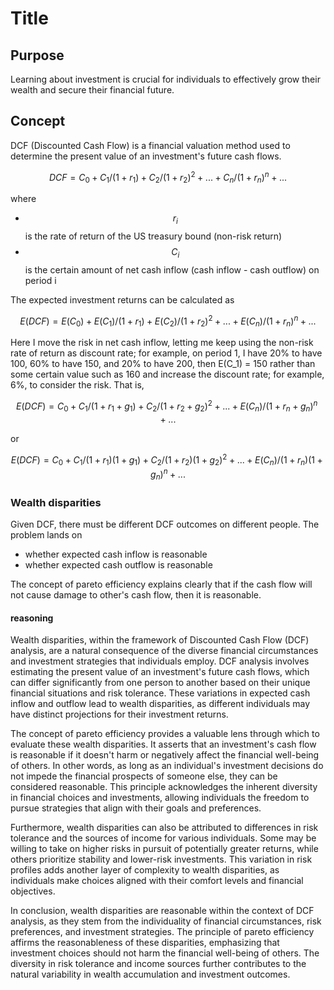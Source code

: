 # Title

## Purpose

Learning about investment is crucial for individuals to effectively grow their wealth and secure their financial future.

## Concept

DCF (Discounted Cash Flow) is a financial valuation method used to determine the present value of an investment's future cash flows.

$$DCF = C_0 + C_1/(1+r_1) + C_2/(1+r_2)^2 + ... + C_n/(1+r_n)^n + ...$$

where

* $$r_i$$ is the rate of return of the US treasury bound (non-risk return)
* $$C_i$$ is the certain amount of net cash inflow (cash inflow - cash outflow) on period i

The expected investment returns can be calculated as

$$E(DCF) = E(C_0) + E(C_1)/(1+r_1) + E(C_2)/(1+r_2)^2 + ... + E(C_n)/(1+r_n)^n + ...$$

Here I move the risk in net cash inflow, letting me keep using the non-risk rate of return as discount rate; for example, on period 1, I have 20% to have 100, 60% to have 150, and 20% to have 200, then E(C_1) = 150 rather than some certain value such as 160 and increase the discount rate; for example, 6%, to consider the risk. That is,

$$E(DCF) = C_0 + C_1/(1+r_1+g_1) + C_2/(1+r_2+g_2)^2 + ... + E(C_n)/(1+r_n+g_n)^n + ...$$

or

$$E(DCF) = C_0 + C_1/(1+r_1)(1+g_1) + C_2/(1+r_2)(1+g_2)^2 + ... + E(C_n)/(1+r_n)(1+g_n)^n + ...$$

### Wealth disparities

Given DCF, there must be different DCF outcomes on different people. The problem lands on

* whether expected cash inflow is reasonable
* whether expected cash outflow is reasonable

The concept of pareto efficiency explains clearly that if the cash flow will not cause damage to other's cash flow, then it is reasonable.

#### reasoning

Wealth disparities, within the framework of Discounted Cash Flow (DCF) analysis, are a natural consequence of the diverse financial circumstances and investment strategies that individuals employ. DCF analysis involves estimating the present value of an investment's future cash flows, which can differ significantly from one person to another based on their unique financial situations and risk tolerance. These variations in expected cash inflow and outflow lead to wealth disparities, as different individuals may have distinct projections for their investment returns.

The concept of pareto efficiency provides a valuable lens through which to evaluate these wealth disparities. It asserts that an investment's cash flow is reasonable if it doesn't harm or negatively affect the financial well-being of others. In other words, as long as an individual's investment decisions do not impede the financial prospects of someone else, they can be considered reasonable. This principle acknowledges the inherent diversity in financial choices and investments, allowing individuals the freedom to pursue strategies that align with their goals and preferences.

Furthermore, wealth disparities can also be attributed to differences in risk tolerance and the sources of income for various individuals. Some may be willing to take on higher risks in pursuit of potentially greater returns, while others prioritize stability and lower-risk investments. This variation in risk profiles adds another layer of complexity to wealth disparities, as individuals make choices aligned with their comfort levels and financial objectives.

In conclusion, wealth disparities are reasonable within the context of DCF analysis, as they stem from the individuality of financial circumstances, risk preferences, and investment strategies. The principle of pareto efficiency affirms the reasonableness of these disparities, emphasizing that investment choices should not harm the financial well-being of others. The diversity in risk tolerance and income sources further contributes to the natural variability in wealth accumulation and investment outcomes.
